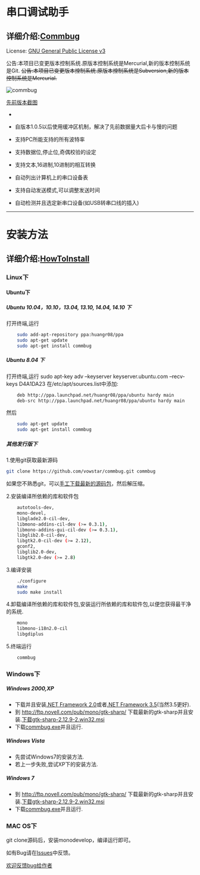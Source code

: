 # 串口调试助手

## 详细介绍:[Commbug](http://code.google.com/p/commbug/wiki/Commbug)

License: [GNU General Public License v3](http://www.gnu.org/licenses/gpl.html )

公告:本项目已变更版本控制系统.原版本控制系统是Mercurial,新的版本控制系统是Git.
<s>公告:本项目已变更版本控制系统.原版本控制系统是Subversion,新的版本控制系统是Mercurial.</s>

![commbug](http://i659.photobucket.com/albums/uu316/vowstar/screenshot_500.png)

[先前版本截图](http://i659.photobucket.com/albums/uu316/vowstar/screenshot7.png)

-

 * 自版本1.0.5以后使用缓冲区机制，解决了先前数据量大后卡与慢的问题

 * 支持PC所能支持的所有波特率

 * 支持数据位,停止位,奇偶校验的设定

 * 支持文本,16进制,10进制的相互转换

 * 自动列出计算机上的串口设备表

 * 支持自动发送模式,可以调整发送时间

 * 自动检测并且选定新串口设备(如USB转串口线的插入)

---

# 安装方法

## 详细介绍:[HowToInstall](http://code.google.com/p/commbug/wiki/HowToInstall)

### Linux下

#### Ubuntu下

##### Ubuntu 10.04，10.10，13.04, 13.10, 14.04, 14.10 下

打开终端,运行

```bash
    sudo add-apt-repository ppa:huangr08/ppa
    sudo apt-get update
    sudo apt-get install commbug
```

##### Ubuntu 8.04 下

打开终端,运行
    sudo apt-key adv –keyserver keyserver.ubuntu.com –recv-keys D4A1DA23
在/etc/apt/sources.list中添加:

```bash
    deb http://ppa.launchpad.net/huangr08/ppa/ubuntu hardy main
    deb-src http://ppa.launchpad.net/huangr08/ppa/ubuntu hardy main
```

然后

```bash
    sudo apt-get update
    sudo apt-get install commbug
```

##### 其他发行版下

1.使用git获取最新源码

```bash
git clone https://github.com/vowstar/commbug.git commbug
```

如果您不熟悉git，可以[手工下载最新的源码包](https://github.com/vowstar/commbug/archive/master.zip)，然后解压缩。

2.安装编译所依赖的库和软件包

```bash
    autotools-dev,
    mono-devel,  
    libglade2.0-cil-dev,
    libmono-addins-cil-dev (>= 0.3.1),
    libmono-addins-gui-cil-dev (>= 0.3.1),
    libglib2.0-cil-dev,
    libgtk2.0-cil-dev (>= 2.12),
    gconf2,
    libglib2.0-dev,
    libgtk2.0-dev (>= 2.8)
```

3.编译安装

```bash
    ./configure
    make
    sudo make install
```

4.卸载编译所依赖的库和软件包,安装运行所依赖的库和软件包,以便您获得最干净的系统.

```bash
    mono
    libmono-i18n2.0-cil
    libgdiplus
```

5.终端运行

```bash
    commbug
```

### Windows下

##### Windows 2000,XP

- 下载并且安装[.NET Framework 2.0](http://msdn.microsoft.com/en-us/netframework/aa731542.aspx)或者[.NET Framework 3.5](http://www.microsoft.com/downloads/details.aspx?displaylang=en&FamilyID=c17ba869-9671-4330-a63e-1fd44e0e2505)(当然3.5更好).
- 到 http://ftp.novell.com/pub/mono/gtk-sharp/ 下载最新的gtk-sharp并且安装.[下载gtk-sharp-2.12.9-2.win32.msi](http://ftp.novell.com/pub/mono/gtk-sharp/gtk-sharp-2.12.9-2.win32.msi)
- 下载[commbug.exe](http://code.google.com/p/commbug/downloads/list)并且运行.

##### Windows Vista

- 先尝试Windows7的安装方法.
- 若上一步失败,尝试XP下的安装方法.

##### Windows 7

- 到 http://ftp.novell.com/pub/mono/gtk-sharp/ 下载最新的gtk-sharp并且安装.[下载gtk-sharp-2.12.9-2.win32.msi](http://ftp.novell.com/pub/mono/gtk-sharp/gtk-sharp-2.12.9-2.win32.msi)
- 下载[commbug.exe](http://code.google.com/p/commbug/downloads/list)并且运行.

### MAC OS下

git clone源码后，安装monodevelop，编译运行即可。

如有Bug请在[Issues](https://github.com/vowstar/commbug/issues)中反馈。

[欢迎反馈bug给作者](https://github.com/vowstar/commbug/issues)
